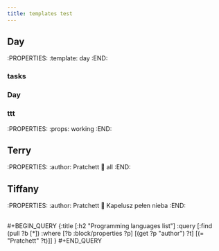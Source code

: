 ```yaml
---
title: templates test
---
```


## Day
:PROPERTIES:
:template: day
:END:
### tasks
### Day
### ttt
:PROPERTIES:
:props: working 
:END:
###
## Terry
:PROPERTIES:
:author: Pratchett
:book: all
:END:
## Tiffany
:PROPERTIES:
:author: Pratchett
:book: Kapelusz pełen nieba
:END:
##
#+BEGIN_QUERY
{:title [:h2 "Programming languages list"]
 :query [:find (pull ?b [*])
         :where
         [?b :block/properties ?p]
         [(get ?p "author") ?t]
         [(= "Pratchett" ?t)]]
 }
#+END_QUERY
